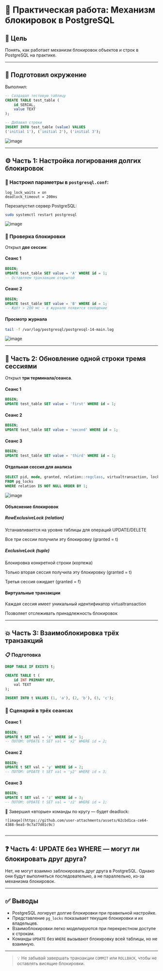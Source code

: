 # 🧪 Практическая работа: Механизм блокировок в PostgreSQL

## 🎯 Цель

Понять, как работает механизм блокировок объектов и строк в PostgreSQL на практике.

---

## 🔧 Подготовил окружение

Выполнил:

```sql
-- Создадал тестовую таблицу
CREATE TABLE test_table (
    id SERIAL,
    value TEXT
);

-- Добавил строки
INSERT INTO test_table (value) VALUES 
('initial 1'), ('initial 2'), ('initial 3');
```

![image](https://github.com/user-attachments/assets/c6d350fd-ef96-4a4e-84fa-689c2be8d606)

---

## ⚙️ Часть 1: Настройка логирования долгих блокировок

### 📌 Настроил параметры в `postgresql.conf`:

```
log_lock_waits = on
deadlock_timeout = 200ms
```

Перезапустил сервер PostgreSQL:

```bash
sudo systemctl restart postgresql
```
![image](https://github.com/user-attachments/assets/6641d5af-dee4-4b92-9bb3-9c12936393b5)


### 🔎 Проверка блокировки

Открыл **две сессии**:

#### Сеанс 1

```sql
BEGIN;
UPDATE test_table SET value = 'A' WHERE id = 1;
-- Оставляем транзакцию открытой
```

#### Сеанс 2

```sql
BEGIN;
UPDATE test_table SET value = 'B' WHERE id = 1;
-- Ждёт > 200 мс — в журнале появится сообщение
```

#### Просмотр журнала

```bash
tail -f /var/log/postgresql/postgresql-14-main.log
```
![image](https://github.com/user-attachments/assets/27780fa0-eb8a-4c07-bba0-2248d0382f33)

---

## 🔁 Часть 2: Обновление одной строки тремя сессиями

Открыл **три терминала/сеанса**.

#### Сеанс 1

```sql
BEGIN;
UPDATE test_table SET value = 'first' WHERE id = 1;
```

#### Сеанс 2

```sql
BEGIN;
UPDATE test_table SET value = 'second' WHERE id = 1;
```

#### Сеанс 3

```sql
BEGIN;
UPDATE test_table SET value = 'third' WHERE id = 1;
```

#### Отдельная сессия для анализа

```sql
SELECT pid, mode, granted, relation::regclass, virtualtransaction, locktype
FROM pg_locks
WHERE relation IS NOT NULL ORDER BY 1;
```
![image](https://github.com/user-attachments/assets/77a22cee-c09e-4d51-a9ce-41d0c938b717)

#### Объяснение блокировок

##### RowExclusiveLock (relation)

Устанавливается на уровне таблицы для операций UPDATE/DELETE

Все три сессии получили эту блокировку (granted = t)

##### ExclusiveLock (tuple)

Блокировка конкретной строки (кортежа)

Только вторая сессия получила эту блокировку (granted = t)

Третья сессия ожидает (granted = f)

#### Виртуальные транзакции

Каждая сессия имеет уникальный идентификатор virtualtransaction

Позволяет отслеживать принадлежность блокировок

---

## 💥 Часть 3: Взаимоблокировка трёх транзакций

### 📋 Подготовка

```sql
DROP TABLE IF EXISTS t;

CREATE TABLE t (
    id INT PRIMARY KEY,
    val TEXT
);

INSERT INTO t VALUES (1, 'a'), (2, 'b'), (3, 'c');
```

### 🧩 Сценарий в трёх сеансах

#### Сеанс 1

```sql
BEGIN;
UPDATE t SET val = 'x' WHERE id = 1;
-- ПОТОМ: UPDATE t SET val = 'x2' WHERE id = 2;
```

#### Сеанс 2

```sql
BEGIN;
UPDATE t SET val = 'y' WHERE id = 2;
-- ПОТОМ: UPDATE t SET val = 'y2' WHERE id = 3;
```

#### Сеанс 3

```sql
BEGIN;
UPDATE t SET val = 'z' WHERE id = 3;
-- ПОТОМ: UPDATE t SET val = 'z2' WHERE id = 1;
```

🔁 Завершил «вторые» команды по кругу — будет deadlock:

```
![image](https://github.com/user-attachments/assets/62cbd1ca-ce64-4388-9ea5-9c7a77d01c9c)


```

---

## ❓ Часть 4: UPDATE без WHERE — могут ли блокировать друг друга?

Нет, не могут взаимно заблокировать друг друга в PostgreSQL. Однако они будут выполняться последовательно, а не параллельно, из-за механизма блокировок.

---

## ✅ Выводы

- PostgreSQL логирует долгие блокировки при правильной настройке.
- Представление `pg_locks` показывает текущие блокировки и их владельцев.
- Взаимоблокировки легко моделируются при перекрестном доступе к строкам.
- Команды `UPDATE` без `WHERE` вызывают блокировку всей таблицы, но не взаимную.

---

> 💡 Не забывай завершать транзакции `COMMIT` или `ROLLBACK`, чтобы не оставлять висящие блокировки.
